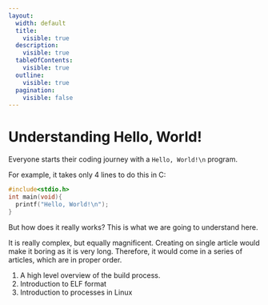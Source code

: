 ```yaml
---
layout:
  width: default
  title:
    visible: true
  description:
    visible: true
  tableOfContents:
    visible: true
  outline:
    visible: true
  pagination:
    visible: false
---
```


# Understanding Hello, World!

Everyone starts their coding journey with a `Hello, World!\n` program.

For example, it takes only 4 lines to do this in C:

```c
#include<stdio.h>
int main(void){
  printf("Hello, World!\n");
}
```

But how does it really works? This is what we are going to understand here.

It is really complex, but equally magnificent. Creating on single article would make it boring as it is very long. Therefore, it would come in a series of articles, which are in proper order.

1. A high level overview of the build process.
2. Introduction to ELF format
3. Introduction to processes in Linux















